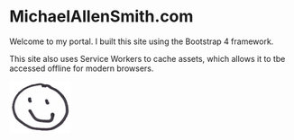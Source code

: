 # MichaelAllenSmith.com

Welcome to my portal. I built this site using the Bootstrap 4 framework.

This site also uses Service Workers to cache assets, which allows it to tbe accessed offline for modern browsers.

![Smile](/images/smile.gif "Michael")
